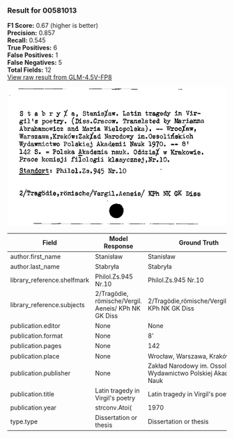 ### Result for 00581013
**F1 Score:** 0.67 (higher is better)<br>**Precision:** 0.857<br>**Recall:** 0.545<br>**True Positives:** 6<br>**False Positives:** 1<br>**False Negatives:** 5<br>**Total Fields:** 12<br>[View raw result from GLM-4.5V-FP8](https://github.com/RISE-UNIBAS/humanities_data_benchmark/blob/main/results/2025-10-17/T0242/request_T0242_00581013.json)

<img src="https://github.com/RISE-UNIBAS/humanities_data_benchmark/blob/main/benchmarks/zettelkatalog/images/00581013.jpg?raw=true" alt="00581013" width="600px">

| Field | Model Response | Ground Truth | Fuzzy Score | Match |
|-------|----------------|--------------|-------------|-------|
| author.first_name | Stanisław | Stanisław | 1.000 | ✅ |
| author.last_name | Stabryła | Stabryła | 1.000 | ✅ |
| library_reference.shelfmark | Philol.Zs.945 Nr.10 | Philol.Zs.945 Nr.10 | 1.000 | ✅ |
| library_reference.subjects | 2/Tragödie, römische/Vergil. Aeneis/ KPh NK GK Diss | 2/Tragödie,römische/Vergil.Aeneis/ KPh NK GK Diss | 0.980 | ✅ |
| publication.editor | None | None | 1.000 | ✅ |
| publication.format | None | 8' | 0.000 | ❌ |
| publication.pages | None | 142 | 0.000 | ❌ |
| publication.place | None | Wrocław, Warszawa, Kraków | 0.000 | ❌ |
| publication.publisher | None | Zakład Narodowy im. Ossolińskich Wydawnictwo Polskiej Akademii Nauk | 0.000 | ❌ |
| publication.title | Latin tragedy in Virgil's poetry | Latin tragedy in Virgil's poetry | 1.000 | ✅ |
| publication.year | strconv.Atoi( | 1970 | 0.000 | ❌ |
| type.type | Dissertation or thesis | Dissertation or thesis | 1.000 | ✅ |
